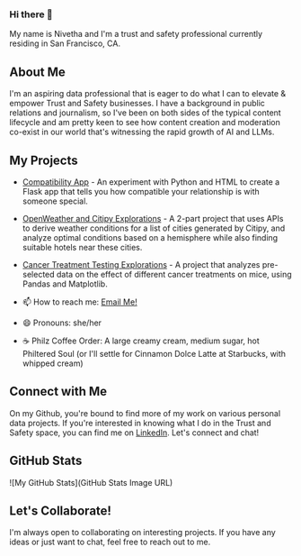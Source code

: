 ### Hi there 👋

My name is Nivetha and I'm a trust and safety professional currently residing in San Francisco, CA. 

## About Me

I'm an aspiring data professional that is eager to do what I can to elevate & empower Trust and Safety businesses. I have a background in public relations and journalism, so I've been on both sides of the typical content lifecycle and am pretty keen to see how content creation and moderation co-exist in our world that's witnessing the rapid growth of AI and LLMs.

## My Projects

- [Compatibility App](https://github.com/nivethasund/compatibility-app) - An experiment with Python and HTML to create a Flask app that tells you how compatible your relationship is with someone special.
- [OpenWeather and Citipy Explorations](https://github.com/nivethasund/python-api-challenge) - A 2-part project that uses APIs to derive weather conditions for a list of cities generated by Citipy, and analyze optimal conditions based on a hemisphere while also finding suitable hotels near these cities.
- [Cancer Treatment Testing Explorations](https://github.com/nivethasund/data-visualization-challenge) - A project that analyzes pre-selected data on the effect of different cancer treatments on mice, using Pandas and Matplotlib.

- 📫 How to reach me: [Email Me!](mailto:nivetha.sundar1015@gmail.com)
- 😄 Pronouns: she/her
- ☕ Philz Coffee Order: A large creamy cream, medium sugar, hot Philtered Soul (or I'll settle for Cinnamon Dolce Latte at Starbucks, with whipped cream)

## Connect with Me

On my Github, you're bound to find more of my work on various personal data projects. If you're interested in knowing what I do in the Trust and Safety space, you can find me on [LinkedIn](https://www.linkedin.com/in/nivetha-sundar/). Let's connect and chat!

## GitHub Stats

![My GitHub Stats](GitHub Stats Image URL)

## Let's Collaborate!

I'm always open to collaborating on interesting projects. If you have any ideas or just want to chat, feel free to reach out to me.

